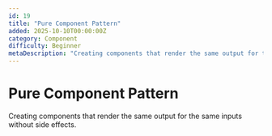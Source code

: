 ```yaml
---
id: 19
title: "Pure Component Pattern"
added: 2025-10-10T00:00:00Z
category: Component
difficulty: Beginner
metaDescription: "Creating components that render the same output for the same inputs without side effects."
---
```


# Pure Component Pattern

Creating components that render the same output for the same inputs without side effects.
